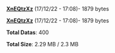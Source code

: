 [**XnEQtzXz**](/data/XnEQtzXz.txt) (17/12/22 - 17:08)- 1879 bytes

[**XnEQtzXz**](/data/XnEQtzXz.txt) (17/12/22 - 17:08)- 1879 bytes

**Total Datas**: 400

**Total Size**: 2.29 MB / 2.3 MB
